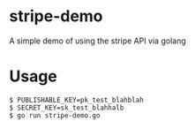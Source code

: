 # stripe-demo
A simple demo of using the stripe API via golang

# Usage
```
$ PUBLISHABLE_KEY=pk_test_blahblah
$ SECRET_KEY=sk_test_blahhalb
$ go run stripe-demo.go
```